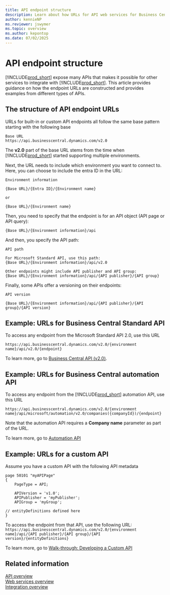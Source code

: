 ```yaml
---
title: API endpoint structure
description: Learn about how URLs for API web services for Business Central is structured
author: kennieNP
ms.reviewer: jswymer
ms.topic: overview
ms.author: kepontop
ms.date: 07/02/2025
---
```


# API endpoint structure

[!INCLUDE[prod_short](../includes/prod_short.md)] expose many APIs that makes it possible for other services to integrate with [!INCLUDE[prod_short](../includes/prod_short.md)]. This article provides guidance on how the endpoint URLs are constructed and provides examples from different types of APIs.

## The structure of API endpoint URLs

URLs for built-in or custom API endpoints all follow the same base pattern starting with the following base

```text
Base URL
https://api.businesscentral.dynamics.com/v2.0
```

The **v2.0** part of the base URL stems from the time when [!INCLUDE[prod_short](../includes/prod_short.md)] started supporting multiple environments.

Next, the URL needs to include which environment you want to connect to. Here, you can choose to include the entra ID in the URL:

```text
Environment information

{Base URL}/{Entra ID}/{Environment name}

or

{Base URL}/{Environment name}
```

Then, you need to specify that the endpoint is for an API object (API page or API query):

```text
{Base URL}/{Environment information}/api
```

And then, you specify the API path:

```text
API path

For Microsoft Standard API, use this path:
{Base URL}/{Environment information}/api/v2.0

Other endpoints might include API publisher and API group:
{Base URL}/{Environment information}/api/{API publisher}/{API group}
```

Finally, some APIs offer a versioning on their endpoints:

```text
API version

{Base URL}/{Environment information}/api/{API publisher}/{API group}/{API version}
```

## Example: URLs for Business Central Standard API

To access any endpoint from the Microsoft Standard API 2.0, use this URL

`https://api.businesscentral.dynamics.com/v2.0/{environment name}/api/v2.0/{endpoint}`

To learn more, go to [Business Central API (v2.0)](../api-reference/v2.0/index.md).


## Example: URLs for Business Central automation API

To access any endpoint from the [!INCLUDE[prod_short](../includes/prod_short.md)] automation API, use this URL

`https://api.businesscentral.dynamics.com/v2.0/{environment name}/api/microsoft/automation/v2.0/companies({companyId})/{endpoint}`

Note that the automation API requires a **Company name** parameter as part of the URL.

To learn more, go to [Automation API](../administration/itpro-introduction-to-automation-apis.md)

## Example: URLs for a custom API

Assume you have a custom API with the following API metadata

```AL
page 50101 "myAPIPage"
{
    PageType = API;

    APIVersion = 'v1.0';
    APIPublisher = 'myPublisher';
    APIGroup = 'myGroup';

// entityDefinitions defined here
}
```

To access the endpoint from that API, use the following URL:
`https://api.businesscentral.dynamics.com/v2.0/{environment name}/api/{API publisher}/{API group}/{API version}/{entityDefinitions}`

To learn more, go to [Walk-through: Developing a Custom API](../developer/devenv-develop-custom-api.md)



## Related information

[API overview](api-overview.md)   
[Web services overview](web-services.md)   
[Integration overview](../developer/integration-overview.md)  